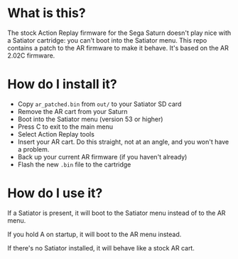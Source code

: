 # What is this?

The stock Action Replay firmware for the Sega Saturn doesn't play nice with a Satiator cartridge: you can't boot into the Satiator menu.
This repo contains a patch to the AR firmware to make it behave.
It's based on the AR 2.02C firmware.

# How do I install it?

- Copy `ar_patched.bin` from `out/` to your Satiator SD card
- Remove the AR cart from your Saturn
- Boot into the Satiator menu (version 53 or higher)
- Press C to exit to the main menu
- Select Action Replay tools
- Insert your AR cart. Do this straight, not at an angle, and you won't have a problem.
- Back up your current AR firmware (if you haven't already)
- Flash the new `.bin` file to the cartridge

# How do I use it?

If a Satiator is present, it will boot to the Satiator menu instead of to the AR menu.

If you hold A on startup, it will boot to the AR menu instead.

If there's no Satiator installed, it will behave like a stock AR cart.
